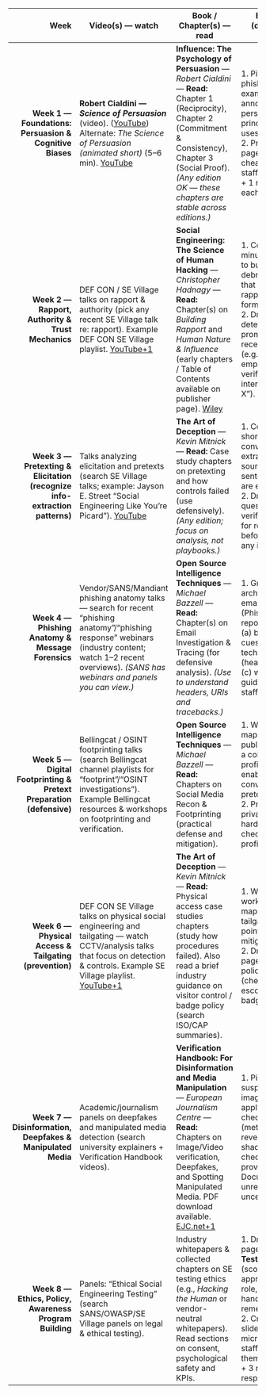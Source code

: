 
|                                                                       Week | Video(s) — watch                                                                                                                                                                                                                                                                                                                      | Book / Chapter(s) — read                                                                                                                                                                                                                                                                                                                                                                 | Exercises (defensive / ethical)                                                                                                                                                                                                         |
| -------------------------------------------------------------------------: | ------------------------------------------------------------------------------------------------------------------------------------------------------------------------------------------------------------------------------------------------------------------------------------------------------------------------------------- | ---------------------------------------------------------------------------------------------------------------------------------------------------------------------------------------------------------------------------------------------------------------------------------------------------------------------------------------------------------------------------------------- | --------------------------------------------------------------------------------------------------------------------------------------------------------------------------------------------------------------------------------------- |
|                    **Week 1 — Foundations: Persuasion & Cognitive Biases** | **Robert Cialdini — _Science of Persuasion_** (video). ([YouTube](https://www.youtube.com/watch?v=kv0sOX6Alrk&utm_source=chatgpt.com "Robert Cialdini - Science Of Persuasion")) <br>Alternate: _The Science of Persuasion (animated short)_ (5–6 min). [YouTube](https://www.youtube.com/watch?v=cFdCzN7RYbw&utm_source=chatgpt.com) | **Influence: The Psychology of Persuasion** — _Robert Cialdini_ — **Read:** Chapter 1 (Reciprocity), Chapter 2 (Commitment & Consistency), Chapter 3 (Social Proof). _(Any edition OK — these chapters are stable across editions.)_                                                                                                                                                     | 1. Pick 3 public phishing examples; annotate which persuasion principle each uses. <br>2. Produce a 1-page "Persuasion cheat sheet" for staff (6 principles + 1 red flag each).                                                         |
|                          **Week 2 — Rapport, Authority & Trust Mechanics** | DEF CON / SE Village talks on rapport & authority (pick any recent SE Village talk re: rapport). Example DEF CON SE Village playlist. [YouTube+1](https://www.youtube.com/playlist?list=PL9fPq3eQfaaA_Wd3dSrA8WWdUrQm3k2Ix&utm_source=chatgpt.com)                                                                                    | **Social Engineering: The Science of Human Hacking** — _Christopher Hadnagy_ — **Read:** Chapter(s) on _Building Rapport_ and _Human Nature & Influence_ (early chapters / Table of Contents available on publisher page). [Wiley](https://www.wiley.com/en-us/Social%2BEngineering%3A%2BThe%2BScience%2Bof%2BHuman%2BHacking%2C%2B2nd%2BEdition-p-9781119433750?utm_source=chatgpt.com) | 1. Consensual 5-minute role-play to build rapport; debrief signals that showed rapport formation. <br>2. Draft 5 short detection prompts for receptionists (e.g., “If asked for employee DOB, verify by calling internal extension X”). |
| **Week 3 — Pretexting & Elicitation (recognize info-extraction patterns)** | Talks analyzing elicitation and pretexts (search SE Village talks; example: Jayson E. Street “Social Engineering Like You’re Picard”). [YouTube](https://www.youtube.com/watch?v=kc25CttuDmw&utm_source=chatgpt.com)                                                                                                                  | **The Art of Deception** — _Kevin Mitnick_ — **Read:** Case study chapters on pretexting and how controls failed (use defensively). _(Any edition; focus on analysis, not playbooks.)_                                                                                                                                                                                                   | 1. Collect 10 short conversational extracts (public sources); label sentences that are elicitation. <br>2. Draft a 3-question verification script for receptionists before releasing any info.                                          |
|                          **Week 4 — Phishing Anatomy & Message Forensics** | Vendor/SANS/Mandiant phishing anatomy talks — search for recent “phishing anatomy”/“phishing response” webinars (industry content; watch 1–2 recent overviews). _(SANS has webinars and panels you can view.)_                                                                                                                        | **Open Source Intelligence Techniques** — _Michael Bazzell_ — **Read:** Chapter(s) on Email Investigation & Tracing (for defensive analysis). _(Use to understand headers, URIs and tracebacks.)_                                                                                                                                                                                        | 1. Grab 3 archived phishing emails (PhishTank/public repos). For each: (a) behavioral cues, (b) technical cues (headers/URLs), (c) write 1-line guidance for staff.                                                                     |
|        **Week 5 — Digital Footprinting & Pretext Preparation (defensive)** | Bellingcat / OSINT footprinting talks (search Bellingcat channel playlists for “footprint”/“OSINT investigations”). Example Bellingcat resources & workshops on footprinting and verification.                                                                                                                                        | **Open Source Intelligence Techniques** — _Michael Bazzell_ — **Read:** Chapters on Social Media Recon & Footprinting (practical defense and mitigation).                                                                                                                                                                                                                                | 1. With consent, map top 10 public signals for a colleague’s profile that could enable a convincing pretext. <br>2. Produce a privacy hardening checklist for that profile.                                                             |
|                     **Week 6 — Physical Access & Tailgating (prevention)** | DEF CON SE Village talks on physical social engineering and tailgating — watch CCTV/analysis talks that focus on detection & controls. Example SE Village playlist. [YouTube+1](https://www.youtube.com/playlist?list=PL9fPq3eQfaaA_Wd3dSrA8WWdUrQm3k2Ix&utm_source=chatgpt.com)                                                      | **The Art of Deception** — _Kevin Mitnick_ — **Read:** Physical access case studies chapters (study how procedures failed). Also read a brief industry guidance on visitor control / badge policy (search ISO/CAP summaries).                                                                                                                                                            | 1. Walk your workspace (or map it). List 5 tailgating risk points + low-cost mitigations. <br>2. Draft a one-page visitor policy (checkpoints, escort rules, badge lifecycle).                                                          |
|                 **Week 7 — Disinformation, Deepfakes & Manipulated Media** | Academic/journalism panels on deepfakes and manipulated media detection (search university explainers + Verification Handbook videos).                                                                                                                                                                                                | **Verification Handbook: For Disinformation and Media Manipulation** — _European Journalism Centre_ — **Read:** Chapters on Image/Video verification, Deepfakes, and Spotting Manipulated Media. PDF download available. [EJC.net+1](https://ejc.net/resources/verification-handbook-3-for-disinformation-and-media-manipulation?utm_source=chatgpt.com)                                 | 1. Pick one suspicious image/video; apply verification checklist (metadata, reverse search, shadow/physics checks, provenance). Document unresolved uncertainties.                                                                      |
|                    **Week 8 — Ethics, Policy, Awareness Program Building** | Panels: “Ethical Social Engineering Testing” (search SANS/OWASP/SE Village panels on legal & ethical testing).                                                                                                                                                                                                                        | Industry whitepapers & collected chapters on SE testing ethics (e.g., _Hacking the Human_ or vendor-neutral whitepapers). Read sections on consent, psychological safety and KPIs.                                                                                                                                                                                                       | 1. Draft a one-page **Ethical SE Test Policy** (scope, approvals, HR role, data handling, remediation). <br>2. Create a 3-slide microtraining for staff on one SE theme (example + 3 rapid response steps).                             |